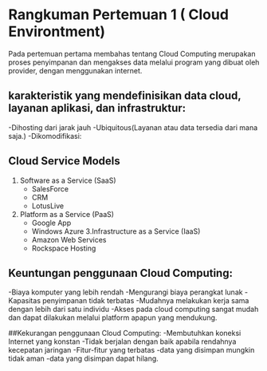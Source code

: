 # Rangkuman Pertemuan 1 ( Cloud Environtment)

Pada pertemuan pertama membahas tentang Cloud Computing merupakan proses penyimpanan dan mengakses data melalui program yang dibuat oleh provider, dengan menggunakan internet. 

## karakteristik yang mendefinisikan data cloud, layanan aplikasi, dan infrastruktur:
-Dihosting dari jarak jauh
-Ubiquitous(Layanan atau data tersedia dari mana saja.)
-Dikomodifikasi: 

## Cloud Service Models
1. Software as a Service (SaaS)
    - SalesForce
    - CRM
    - LotusLive
2. Platform as a Service (PaaS)
    - Google App
    - Windows Azure
3.Infrastructure as a Service (IaaS)
    - Amazon Web Services
    - Rockspace Hosting

## Keuntungan penggunaan Cloud Computing:
-Biaya komputer yang lebih rendah
-Mengurangi biaya perangkat lunak
-Kapasitas penyimpanan tidak terbatas
-Mudahnya melakukan kerja sama dengan lebih dari satu individu
-Akses pada cloud computing sangat mudah dan dapat dilakukan melalui platform apapun yang mendukung.

##Kekurangan penggunaan Cloud Computing:
-Membutuhkan koneksi Internet yang konstan
-Tidak berjalan dengan baik apabila rendahnya kecepatan jaringan
-Fitur-fitur yang terbatas
-data yang disimpan mungkin tidak aman
-data yang disimpan dapat hilang.
